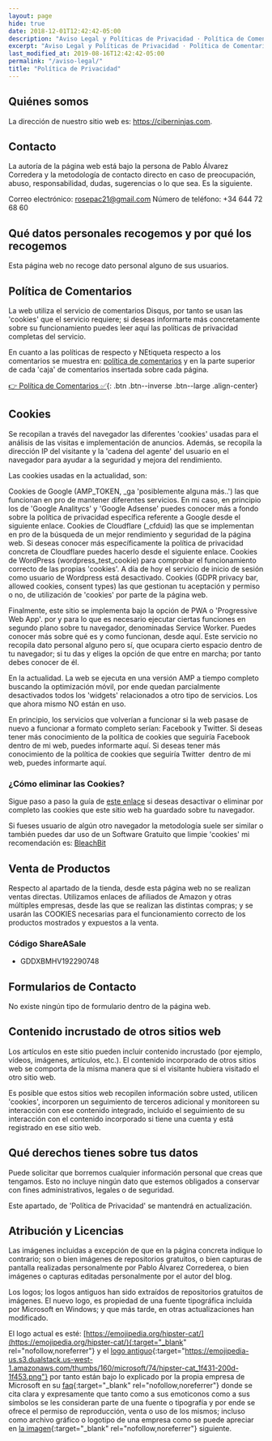 ```yaml
---
layout: page
hide: true
date: 2018-12-01T12:42:42-05:00
description: "Aviso Legal y Políticas de Privacidad · Política de Comentarios · Créditos y Reconocimientos · Proyectos Realizados; ¿Qué es Ciberninjas?"
excerpt: "Aviso Legal y Políticas de Privacidad · Política de Comentarios · Créditos y Reconocimientos · Proyectos Realizados; ¿Qué es Ciberninjas?"
last_modified_at: 2019-08-16T12:42:42-05:00
permalink: "/aviso-legal/"
title: "Política de Privacidad"
---
```


## Quiénes somos

La dirección de nuestro sitio web es: https://ciberninjas.com.

## Contacto

La autoría de la página web está bajo la persona de Pablo Álvarez Corredera y la metodología de contacto directo en caso de preocupación, abuso, responsabilidad, dudas, sugerencias o lo que sea. Es la siguiente.

Correo electrónico: rosepac21@gmail.com Número de teléfono: +34 644 72 68 60

## Qué datos personales recogemos y por qué los recogemos

Esta página web no recoge dato personal alguno de sus usuarios.

## Política de Comentarios

La web utiliza el servicio de comentarios Disqus, por tanto se usan las 'cookies' que el servicio requiere; si deseas informarte más concretamente sobre su funcionamiento puedes leer aquí las políticas de privacidad completas del servicio.

En cuanto a las políticas de respecto y NEtiqueta respecto a los comentarios se muestra en: [política de comentarios](/politica-comentarios/ "Política de Comentarios establecida dentro de Ciberninjas") y en la parte superior de cada 'caja' de comentarios insertada sobre cada página.

[👉 Política de Comentarios ✅](/politica-comentarios/){: .btn .btn--inverse .btn--large .align-center}

## Cookies

Se recopilan a través del navegador las diferentes 'cookies' usadas para el análisis de las visitas e implementación de anuncios. Además, se recopila la dirección IP del visitante y la 'cadena del agente' del usuario en el navegador para ayudar a la seguridad y mejora del rendimiento.

Las cookies usadas en la actualidad, son:

Cookies de Google (AMP_TOKEN, _ga 'posiblemente alguna más..') las que funcionan en pro de mantener diferentes servicios. En mi caso, en principio los de 'Google Analitycs' y 'Google Adsense' puedes conocer más a fondo sobre la política de privacidad específica referente a Google desde el siguiente enlace.
Cookies de Cloudflare (_cfduid) las que se implementan en pro de la búsqueda de un mejor rendimiento y seguridad de la página web. Si deseas conocer más específicamente la política de privacidad concreta de Cloudflare puedes hacerlo desde el siguiente enlace.
Cookies de WordPress (wordpress_test_cookie) para comprobar el funcionamiento correcto de las propias 'cookies'. A día de hoy el servicio de inicio de sesión como usuario de Wordpress está desactivado.
Cookies (GDPR privacy bar, allowed cookies, consent types) las que gestionan tu aceptación y permiso o no, de utilización de 'cookies' por parte de la página web.

Finalmente, este sitio se implementa bajo la opción de PWA o 'Progressive Web App'. por y para lo que es necesario ejecutar ciertas funciones en segundo plano sobre tu navegador, denominadas Service Worker. Puedes conocer más sobre qué es y como funcionan, desde aquí. Este servicio no recopila dato personal alguno pero sí, que ocupara cierto espacio dentro de tu navegador; si tu das y eliges la opción de que entre en marcha; por tanto debes conocer de él.

En la actualidad. La web se ejecuta en una versión AMP a tiempo completo buscando la optimización móvil, por ende quedan parcialmente desactivados todos los 'widgets' relacionados a otro tipo de servicios. Los que ahora mismo NO están en uso.

En principio, los servicios que volverían a funcionar si la web pasase de nuevo a funcionar a formato completo serían: Facebook y Twitter. Si deseas tener más conocimiento de la política de cookies que seguiría Facebook dentro de mi web, puedes informarte aquí. Si deseas tener más conocimiento de la política de cookies que seguiría Twitter  dentro de mi web, puedes informarte aquí.

### ¿Cómo eliminar las Cookies?

Sigue paso a paso la guía de [este enlace](https://www.cookiesandyou.com/disable-cookies) si deseas desactivar o eliminar por completo las cookies que este sitio web ha guardado sobre tu navegador.

Si fueses usuario de algún otro navegador la metodología suele ser similar o también puedes dar uso de un Software Gratuito que limpie 'cookies' mi recomendación es: [BleachBit](https://www.bleachbit.org/)

## Venta de Productos

Respecto al apartado de la tienda, desde esta página web no se realizan ventas directas. Utilizamos enlaces de afiliados de Amazon y otras múltiples empresas, desde las que se realizan las distintas compras; y se usarán las COOKIES necesarias para el funcionamiento correcto de los productos mostrados y expuestos a la venta.

### Código ShareASale

* GDDXBMHV192290748

## Formularios de Contacto

No existe ningún tipo de formulario dentro de la página web.

## Contenido incrustado de otros sitios web

Los artículos en este sitio pueden incluir contenido incrustado (por ejemplo, vídeos, imágenes, artículos, etc.). El contenido incorporado de otros sitios web se comporta de la misma manera que si el visitante hubiera visitado el otro sitio web.

Es posible que estos sitios web recopilen información sobre usted, utilicen 'cookies', incorporen un seguimiento de terceros adicional y monitoreen su interacción con ese contenido integrado, incluido el seguimiento de su interacción con el contenido incorporado si tiene una cuenta y está registrado en ese sitio web.

## Qué derechos tienes sobre tus datos

Puede solicitar que borremos cualquier información personal que creas que tengamos. Esto no incluye ningún dato que estemos obligados a conservar con fines administrativos, legales o de seguridad.

Este apartado, de 'Política de Privacidad' se mantendrá en actualización.

## Atribución y Licencias

Las imágenes incluidas a excepción de que en la página concreta indique lo contrario; son o bien imágenes de repositorios gratuitos, o bien capturas de pantalla realizadas personalmente por Pablo Álvarez Correderea, o bien imágenes o capturas editadas personalmente por el autor del blog.

Los logos; los logos antiguos han sido extraídos de repositorios gratuitos de imágenes. El nuevo logo, es propiedad de una fuente tipográfica incluida por Microsoft en Windows; y que más tarde, en otras actualizaciones han modificado.

El logo actual es esté: [https://emojipedia.org/hipster-cat/](https://emojipedia.org/hipster-cat/){:target="_blank" rel="nofollow,noreferrer"} y el [logo antiguo](https://emojipedia-us.s3.dualstack.us-west-1.amazonaws.com/thumbs/160/microsoft/74/hipster-cat_1f431-200d-1f453.png){:target="https://emojipedia-us.s3.dualstack.us-west-1.amazonaws.com/thumbs/160/microsoft/74/hipster-cat_1f431-200d-1f453.png"} por tanto están bajo lo explicado por la propia empresa de Microsoft en su [faq](https://docs.microsoft.com/en-us/typography/fonts/font-faq){:target="_blank" rel="nofollow,noreferrer"} donde se cita clara y expresamente que tanto como a sus emoticonos como a sus símbolos se les consideran parte de una fuente o tipografía y por ende se ofrece el permiso de reproducción, venta o uso de los mismos; incluso como archivo gráfico o logotipo de una empresa como se puede apreciar en [la imagen](https://i.ibb.co/cv3Xb9J/image.png){:target="_blank" rel="nofollow,noreferrer"} siguiente.
